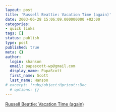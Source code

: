 ```yaml
---
layout: post
title: 'Russell Beattie: Vacation Time (again)'
date: 2003-06-28 15:06:09.000000000 +02:00
categories:
- quick links
tags: []
status: publish
type: post
published: true
meta: {}
author:
  login: shanson
  email: papascott-wp@gmail.com
  display_name: PapaScott
  first_name: Scott
  last_name: Hanson
# excerpt: !ruby/object:Hpricot::Doc
  # options: {}
---
```

<p><a title="Can you live with 25 vacations days per year?" href="http://www.russellbeattie.com/notebook/">Russell Beattie: Vacation Time (again)</a></p>
